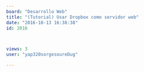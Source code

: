```yaml
---
board: "Desarrollo Web"
title: "(Tutorial) Usar Dropbox como servidor web"
date: "2016-10-13 16:38:38"
id: 2016



views: 3
user: "yap320sorgesoureDug"

---
```


